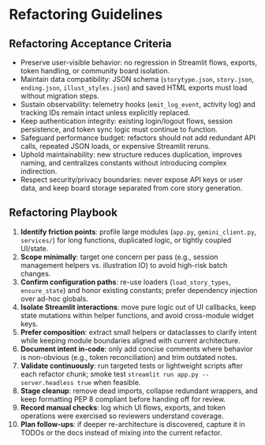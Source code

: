 # Refactoring Guidelines

## Refactoring Acceptance Criteria
- Preserve user-visible behavior: no regression in Streamlit flows, exports, token handling, or community board isolation.
- Maintain data compatibility: JSON schema (`storytype.json`, `story.json`, `ending.json`, `illust_styles.json`) and saved HTML exports must load without migration steps.
- Sustain observability: telemetry hooks (`emit_log_event`, activity log) and tracking IDs remain intact unless explicitly replaced.
- Keep authentication integrity: existing login/logout flows, session persistence, and token sync logic must continue to function.
- Safeguard performance budget: refactors should not add redundant API calls, repeated JSON loads, or expensive Streamlit reruns.
- Uphold maintainability: new structure reduces duplication, improves naming, and centralizes constants without introducing complex indirection.
- Respect security/privacy boundaries: never expose API keys or user data, and keep board storage separated from core story generation.

## Refactoring Playbook
1. **Identify friction points**: profile large modules (`app.py`, `gemini_client.py`, `services/`) for long functions, duplicated logic, or tightly coupled UI/state.
2. **Scope minimally**: target one concern per pass (e.g., session management helpers vs. illustration IO) to avoid high-risk batch changes.
3. **Confirm configuration paths**: re-use loaders (`load_story_types`, `ensure_state`) and honor existing constants; prefer dependency injection over ad-hoc globals.
4. **Isolate Streamlit interactions**: move pure logic out of UI callbacks, keep state mutations within helper functions, and avoid cross-module widget keys.
5. **Prefer composition**: extract small helpers or dataclasses to clarify intent while keeping module boundaries aligned with current architecture.
6. **Document intent in-code**: only add concise comments where behavior is non-obvious (e.g., token reconciliation) and trim outdated notes.
7. **Validate continuously**: run targeted tests or lightweight scripts after each refactor chunk; smoke test `streamlit run app.py --server.headless true` when feasible.
8. **Stage cleanup**: remove dead imports, collapse redundant wrappers, and keep formatting PEP 8 compliant before handing off for review.
9. **Record manual checks**: log which UI flows, exports, and token operations were exercised so reviewers understand coverage.
10. **Plan follow-ups**: if deeper re-architecture is discovered, capture it in TODOs or the docs instead of mixing into the current refactor.
